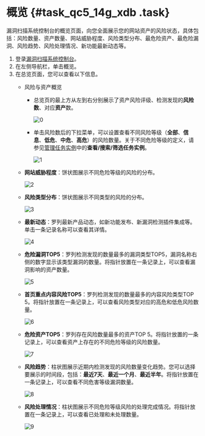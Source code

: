 # 概览 {#task_qc5_14g_xdb .task}

漏洞扫描系统控制台的概览页面，向您全面展示您的网站资产的风险状态，具体包括：风险数量、资产数量、网站威胁程度、风险类型分布、最危险资产、最危险漏洞、风险趋势、风险处理情况、新功能最新动态等。

1.  登录[漏洞扫描系统控制台](https://yundun.console.aliyun.com/?p=avds)。
2.  在左侧导航栏，单击概览。
3.  在总览页面，您可以查看以下信息。 
    -   风险与资产概览 
        -   总览页的最上方从左到右分别展示了资产风险评级、检测发现的**风险数**、对应**资产**数。

            ![0](http://static-aliyun-doc.oss-cn-hangzhou.aliyuncs.com/assets/img/13736/15657773723620_zh-CN.png)

        -   单击风险数后的下拉菜单，可以设置查看不同风险等级（**全部**、**信息**、**低危**、**中危**、**高危**）的风险数量。关于不同危险等级的定义，请参见[管理任务实例](intl.zh-CN/用户指南/扫描任务/管理任务实例.md#)中的**查看/搜索/筛选任务实例**。

            ![1](http://static-aliyun-doc.oss-cn-hangzhou.aliyuncs.com/assets/img/13736/15657773723621_zh-CN.png)

    -   **网站威胁程度**：饼状图展示不同危险等级的风险的分布。

        ![2](http://static-aliyun-doc.oss-cn-hangzhou.aliyuncs.com/assets/img/13736/15657773723622_zh-CN.png)

    -   **风险类型分布**：饼状图展示不同类型的风险的分布。

        ![3](http://static-aliyun-doc.oss-cn-hangzhou.aliyuncs.com/assets/img/13736/156577737212723_zh-CN.png)

    -   **最新动态**：罗列最新产品动态，如新功能发布、新漏洞检测插件集成等。单击一条记录名称可以查看其详情。

        ![4](http://static-aliyun-doc.oss-cn-hangzhou.aliyuncs.com/assets/img/13736/156577737212724_zh-CN.png)

    -   **危险漏洞TOP5**：罗列检测发现的数量最多的漏洞类型TOP5，漏洞名称右侧的数字显示该类型漏洞的数量。将指针放置在一条记录上，可以查看漏洞影响的资产数量。

        ![5](http://static-aliyun-doc.oss-cn-hangzhou.aliyuncs.com/assets/img/13736/156577737312725_zh-CN.png)

    -   **首页重点内容风险TOP5**：罗列检测发现的数量最多的内容风险类型TOP 5。将指针放置在一条记录上，可以查看风险类型对应的高危和低危风险数量。

        ![6](http://static-aliyun-doc.oss-cn-hangzhou.aliyuncs.com/assets/img/13736/156577737312726_zh-CN.png)

    -   **危险资产TOP5**：罗列存在风险数量最多的资产TOP 5。将指针放置的一条记录上，可以查看资产上存在的不同危险等级的风险数量。

        ![7](http://static-aliyun-doc.oss-cn-hangzhou.aliyuncs.com/assets/img/13736/156577737312727_zh-CN.png)

    -   **风险趋势**：柱状图展示近期内检测发现的风险数量变化趋势。您可以选择要展示的时间段，包括：**最近7天**、**最近一个月**、**最近半年**。将指针放置在一条记录上，可以查看不同危害等级漏洞数量。

        ![8](http://static-aliyun-doc.oss-cn-hangzhou.aliyuncs.com/assets/img/13736/156577737312728_zh-CN.png)

    -   **风险处理情况**：柱状图展示不同危险等级风险的处理完成情况。将指针放置在一条记录上，可以查看已处理和未处理数量。

        ![9](http://static-aliyun-doc.oss-cn-hangzhou.aliyuncs.com/assets/img/13736/156577737312729_zh-CN.png)


